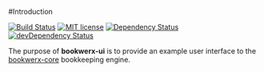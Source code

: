 #Introduction

[![Build Status](https://travis-ci.org/bostontrader/bookwerx-ui.svg?branch=master)](https://travis-ci.org/bostontrader/bookwerx-ui)
[![MIT license](http://img.shields.io/badge/license-MIT-brightgreen.svg)](http://opensource.org/licenses/MIT)
[![Dependency Status](https://david-dm.org/bostontrader/bookwerx-ui.svg)](https://david-dm.org/bostontrader/bookwerx-ui)
[![devDependency Status](https://david-dm.org/bostontrader/bookwerx-ui/dev-status.svg)](https://david-dm.org/bostontrader/bookwerx-ui#info=devDependencies)

The purpose of **bookwerx-ui** is to provide an example user interface to the [bookwerx-core](https://github.com/bostontrader/bookwerx-core)
bookkeeping engine.